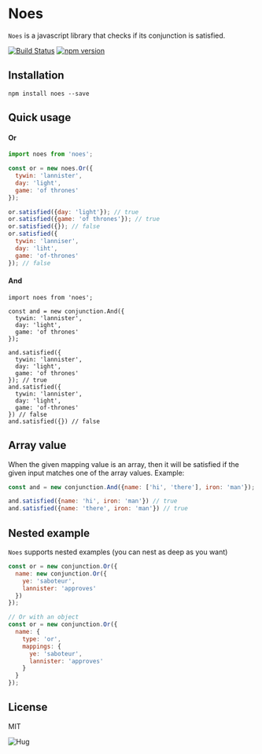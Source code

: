 # Noes
`Noes` is a javascript library that checks if its conjunction is satisfied.

[![Build Status](https://travis-ci.org/sendyhalim/noes.svg)](https://travis-ci.org/sendyhalim/noes)
[![npm version](https://badge.fury.io/js/noes.svg)](https://badge.fury.io/js/noes)

## Installation
```
npm install noes --save
```

## Quick usage

#### Or
```js
import noes from 'noes';

const or = new noes.Or({
  tywin: 'lannister',
  day: 'light',
  game: 'of thrones'
});

or.satisfied({day: 'light'}); // true
or.satisfied({game: 'of thrones'}); // true
or.satisfied({}); // false
or.satisfied({
  tywin: 'lanniser',
  day: 'liht',
  game: 'of-thrones'
}); // false
```

#### And
```
import noes from 'noes';

const and = new conjunction.And({
  tywin: 'lannister',
  day: 'light',
  game: 'of thrones'
});

and.satisfied({
  tywin: 'lannister',
  day: 'light',
  game: 'of thrones'
}); // true
and.satisfied({
  tywin: 'lannister',
  day: 'light',
  game: 'of-thrones'
}) // false
and.satisfied({}) // false
```

## Array value
When the given mapping value is an array, then it will be satisfied if the given input matches one of the array values. Example:

```js
const and = new conjunction.And({name: ['hi', 'there'], iron: 'man'});

and.satisfied({name: 'hi', iron: 'man'}) // true
and.satisfied({name: 'there', iron: 'man'}) // true

```


## Nested example
`Noes` supports nested examples (you can nest as deep as you want)

```js
const or = new conjunction.Or({
  name: new conjunction.Or({
    ye: 'saboteur',
    lannister: 'approves'
  })
});

// Or with an object
const or = new conjunction.Or({
  name: {
    type: 'or',
    mappings: {
      ye: 'saboteur',
      lannister: 'approves'
    }
  }
});
```

## License
MIT

![Hug](https://media.giphy.com/media/l3V0oeWJZQru5gGTS/giphy.gif)

